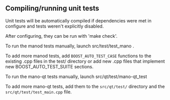 Compiling/running unit tests
------------------------------------

Unit tests will be automatically compiled if dependencies were met in configure
and tests weren't explicitly disabled.

After configuring, they can be run with 'make check'.

To run the manod tests manually, launch src/test/test_mano .

To add more manod tests, add `BOOST_AUTO_TEST_CASE` functions to the existing
.cpp files in the test/ directory or add new .cpp files that
implement new BOOST_AUTO_TEST_SUITE sections.

To run the mano-qt tests manually, launch src/qt/test/mano-qt_test

To add more mano-qt tests, add them to the `src/qt/test/` directory and
the `src/qt/test/test_main.cpp` file.
